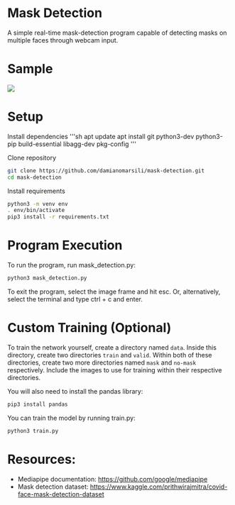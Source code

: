 # Mask Detection
A simple real-time mask-detection program capable of detecting masks on multiple faces through webcam input.

# Sample
![](sample.gif)

# Setup
Install dependencies
'''sh
apt update
apt install git python3-dev python3-pip build-essential libagg-dev pkg-config
'''

Clone repository
```sh
git clone https://github.com/damianomarsili/mask-detection.git
cd mask-detection
```

Install requirements
```sh
python3 -m venv env
. env/bin/activate
pip3 install -r requirements.txt
```

# Program Execution
To run the program, run mask_detection.py:
```sh
python3 mask_detection.py
```

To exit the program, select the image frame and hit esc. Or, alternatively, select the terminal and type ctrl + c and enter.

# Custom Training (Optional)
To train the network yourself, create a directory named `data`. Inside this directory, create two directories `train` and `valid`. Within both of these directories, create two more directories named `mask` and `no-mask` respectively. Include the images to use for training within their respective directories.

You will also need to install the pandas library:
```sh
pip3 install pandas
```
You can train the model by running train.py:
```sh
python3 train.py
```

# Resources:
- Mediapipe documentation: https://github.com/google/mediapipe
- Mask detection dataset: https://www.kaggle.com/prithwirajmitra/covid-face-mask-detection-dataset 
